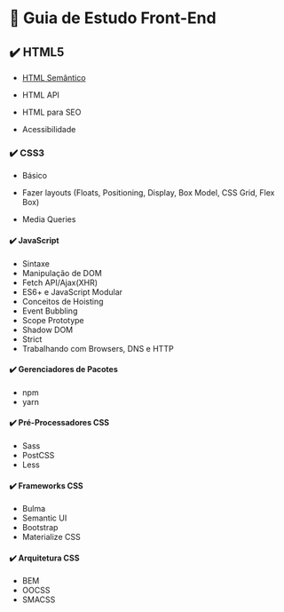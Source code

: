 # 📝 Guia de Estudo Front-End
## :heavy_check_mark: HTML5
- [HTML Semântico](https://www.google.com/search?q=HTML+Sem%C3%A2ntico&oq=HTML+Sem%C3%A2ntico&aqs=chrome..69i57j0l4.1280j0j7&sourceid=chrome&ie=UTF-8)</br>
- HTML API</br>

- HTML para SEO</br>
- Acessibilidade</br>
### :heavy_check_mark: CSS3
- Básico</br>

- Fazer layouts (Floats, Positioning, Display, Box Model, CSS Grid, Flex Box)</br>
- Media Queries</br>
#### :heavy_check_mark: JavaScript
- Sintaxe</br>
- Manipulação de DOM</br>
- Fetch API/Ajax(XHR)</br>
- ES6+ e JavaScript Modular</br>
- Conceitos de Hoisting</br>
- Event Bubbling</br>
- Scope Prototype</br>
- Shadow DOM</br>
- Strict</br>
- Trabalhando com Browsers, DNS e HTTP</br>
#### :heavy_check_mark: Gerenciadores de Pacotes
- npm</br>
- yarn</br>
#### :heavy_check_mark: Pré-Processadores CSS
- Sass</br>
- PostCSS</br>
- Less</br>
#### :heavy_check_mark: Frameworks CSS
- Bulma</br>
- Semantic UI</br>
- Bootstrap</br>
- Materialize CSS</br>
#### :heavy_check_mark: Arquitetura CSS
- BEM</br>
- OOCSS</br>
- SMACSS</br>
